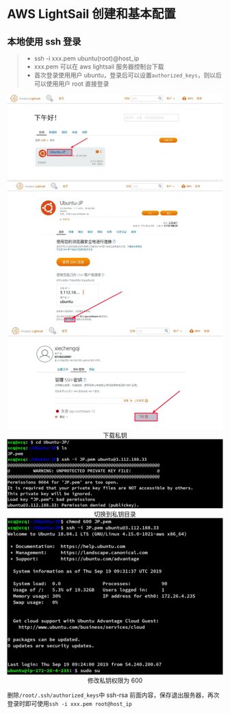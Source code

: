 # AWS LightSail 创建和基本配置

## 本地使用 ssh 登录

> * ssh -i xxx.pem ubuntu(root)@host_ip
  > * xxx.pem 可以在 aws lightsail 服务器控制台下载
  > * 首次登录使用用户 ubuntu，登录后可以设置`authorized_keys`，则以后可以使用用户 root 直接登录

<div align=center>
  <img src="./images/02.jpg"><br/>
</div>

<div align=center>
  <img src="./images/03.jpg"><br/>
</div>


<div align=center>
  <img src="./images/04.jpg"><br/>下载私钥
</div>

<div align=center>
  <img src="./images/05.jpg"><br/>切换到私钥目录
</div>


<div align=center>
  <img src="./images/06.jpg"><br/>修改私钥权限为 600
</div>

删除`/root/.ssh/authorized_keys`中 ssh-rsa 前面内容，保存退出服务器，再次登录时即可使用`ssh -i xxx.pem root@host_ip`
